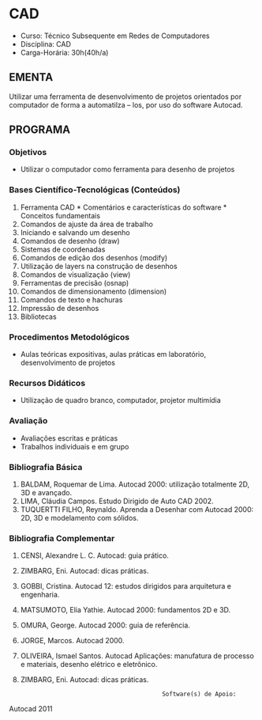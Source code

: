 # CAD 


* Curso: Técnico Subsequente em Redes de Computadores
* Disciplina: CAD                                                                        
* Carga-Horária: 30h(40h/a)
## EMENTA

Utilizar uma ferramenta de desenvolvimento de projetos orientados por computador de forma a automatilza – los,
por uso do software Autocad.

## PROGRAMA
### Objetivos

* Utilizar o computador como ferramenta para desenho de projetos

### Bases Científico-Tecnológicas (Conteúdos)

1.    Ferramenta CAD
    * Comentários e características do software
    * Conceitos fundamentais
2.    Comandos de ajuste da área de trabalho
3.    Iniciando e salvando um desenho
4.    Comandos de desenho (draw)
5.    Sistemas de coordenadas
6.    Comandos de edição dos desenhos (modify)
7.    Utilização de layers na construção de desenhos
8.    Comandos de visualização (view)
9.    Ferramentas de precisão (osnap)
10.   Comandos de dimensionamento (dimension)
11.   Comandos de texto e hachuras
12.   Impressão de desenhos
13.   Bibliotecas

### Procedimentos Metodológicos

* Aulas teóricas expositivas, aulas práticas em laboratório, desenvolvimento de projetos

### Recursos Didáticos

* Utilização de quadro branco, computador, projetor multimídia

### Avaliação

* Avaliações escritas e práticas
* Trabalhos individuais e em grupo

### Bibliografia Básica

1.    BALDAM, Roquemar de Lima. Autocad 2000: utilização totalmente 2D, 3D e avançado.
2.    LIMA, Cláudia Campos. Estudo Dirigido de Auto CAD 2002.
3.    TUQUERTTI FILHO, Reynaldo. Aprenda a Desenhar com Autocad 2000: 2D, 3D e modelamento com sólidos.

### Bibliografia Complementar

1.    CENSI, Alexandre L. C. Autocad: guia prático.
2.    ZIMBARG, Eni. Autocad: dicas práticas.
3.    GOBBI, Cristina. Autocad 12: estudos dirigidos para arquitetura e engenharia.
4.    MATSUMOTO, Elia Yathie. Autocad 2000: fundamentos 2D e 3D.
5.    OMURA, George. Autocad 2000: guia de referência.
6.    JORGE, Marcos. Autocad 2000.
7.    OLIVEIRA, Ismael Santos. Autocad Aplicações: manufatura de processo e materiais, desenho elétrico e
      eletrônico.
8.    ZIMBARG, Eni. Autocad: dicas práticas.

                                                  Software(s) de Apoio:

Autocad 2011
